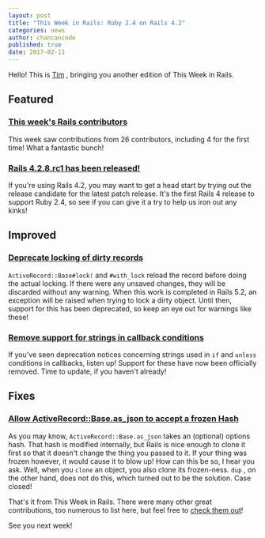```yaml
---
layout: post
title: "This Week in Rails: Ruby 2.4 on Rails 4.2"
categories: news
author: chancancode
published: true
date: 2017-02-11
---
```


Hello! This is [Tim](https://twitter.com/imtayadeway) , bringing you another edition of This Week in Rails.

## Featured

### [This week's Rails contributors](http://contributors.rubyonrails.org/contributors/in-time-window/20170204-20170211)

This week saw contributions from 26 contributors, including 4 for the first time! What a fantastic bunch!

### [Rails 4.2.8.rc1 has been released!](https://rubyonrails.org/2017/2/10/Rails-4-2-8-rc1-has-been-released)

If you're using Rails 4.2, you may want to get a head start by trying out the release candidate for the latest patch release. It's the first Rails 4 release to support Ruby 2.4, so see if you can give it a try to help us iron out any kinks!

## Improved

### [Deprecate locking of dirty records](https://github.com/rails/rails/pull/25873)

`ActiveRecord::Base#lock!` and `#with_lock` reload the record before doing the actual locking. If there were any unsaved changes, they will be discarded without any warning. When this work is completed in Rails 5.2, an exception will be raised when trying to lock a dirty object. Until then, support for this has been deprecated, so keep an eye out for warnings like these!

### [Remove support for strings in callback conditions](https://github.com/rails/rails/pull/27608)

If you've seen deprecation notices concerning strings used in `if` and `unless` conditions in callbacks, listen up! Support for these have now been officially removed. Time to update, if you haven't already!

## Fixes

### [Allow ActiveRecord::Base.as_json to accept a frozen Hash](https://github.com/rails/rails/pull/27945)

As you may know, `ActiveRecord::Base.as_json` takes an (optional) options hash. That hash is modified internally, but Rails is nice enough to clone it first so that it doesn't change the thing you passed to it. If your thing was frozen however, it would cause it to blow up! How can this be so, I hear you ask. Well, when you `clone` an object, you also clone its frozen-ness. `dup` , on the other hand, does not do this, which turned out to be the solution. Case closed!

That's it from This Week in Rails. There were many other great contributions, too numerous to list here, but feel free to [check them out](https://github.com/rails/rails/compare/master@%7B2017-02-04%7D...@%7B2017-02-11%7D)!

See you next week!
